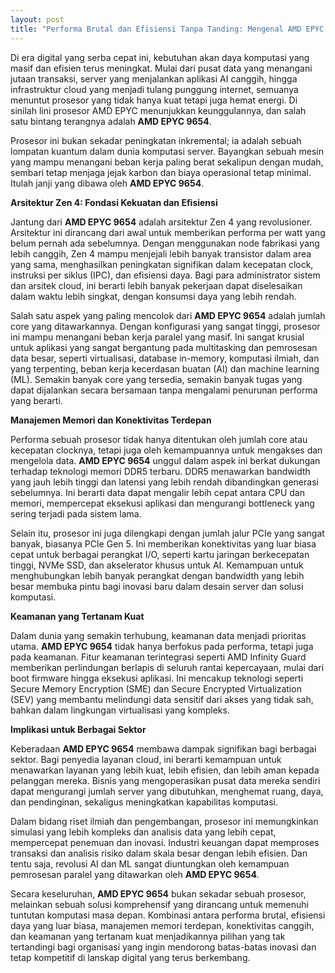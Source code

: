 ```yaml
---
layout: post
title: "Performa Brutal dan Efisiensi Tanpa Tanding: Mengenal AMD EPYC 9654"
---
```


Di era digital yang serba cepat ini, kebutuhan akan daya komputasi yang masif dan efisien terus meningkat. Mulai dari pusat data yang menangani jutaan transaksi, server yang menjalankan aplikasi AI canggih, hingga infrastruktur cloud yang menjadi tulang punggung internet, semuanya menuntut prosesor yang tidak hanya kuat tetapi juga hemat energi. Di sinilah lini prosesor AMD EPYC menunjukkan keunggulannya, dan salah satu bintang terangnya adalah **AMD EPYC 9654**.

Prosesor ini bukan sekadar peningkatan inkremental; ia adalah sebuah lompatan kuantum dalam dunia komputasi server. Bayangkan sebuah mesin yang mampu menangani beban kerja paling berat sekalipun dengan mudah, sembari tetap menjaga jejak karbon dan biaya operasional tetap minimal. Itulah janji yang dibawa oleh **AMD EPYC 9654**.

**Arsitektur Zen 4: Fondasi Kekuatan dan Efisiensi**

Jantung dari **AMD EPYC 9654** adalah arsitektur Zen 4 yang revolusioner. Arsitektur ini dirancang dari awal untuk memberikan performa per watt yang belum pernah ada sebelumnya. Dengan menggunakan node fabrikasi yang lebih canggih, Zen 4 mampu menjejali lebih banyak transistor dalam area yang sama, menghasilkan peningkatan signifikan dalam kecepatan clock, instruksi per siklus (IPC), dan efisiensi daya. Bagi para administrator sistem dan arsitek cloud, ini berarti lebih banyak pekerjaan dapat diselesaikan dalam waktu lebih singkat, dengan konsumsi daya yang lebih rendah.

Salah satu aspek yang paling mencolok dari **AMD EPYC 9654** adalah jumlah core yang ditawarkannya. Dengan konfigurasi yang sangat tinggi, prosesor ini mampu menangani beban kerja paralel yang masif. Ini sangat krusial untuk aplikasi yang sangat bergantung pada multitasking dan pemrosesan data besar, seperti virtualisasi, database in-memory, komputasi ilmiah, dan yang terpenting, beban kerja kecerdasan buatan (AI) dan machine learning (ML). Semakin banyak core yang tersedia, semakin banyak tugas yang dapat dijalankan secara bersamaan tanpa mengalami penurunan performa yang berarti.

**Manajemen Memori dan Konektivitas Terdepan**

Performa sebuah prosesor tidak hanya ditentukan oleh jumlah core atau kecepatan clocknya, tetapi juga oleh kemampuannya untuk mengakses dan mengelola data. **AMD EPYC 9654** unggul dalam aspek ini berkat dukungan terhadap teknologi memori DDR5 terbaru. DDR5 menawarkan bandwidth yang jauh lebih tinggi dan latensi yang lebih rendah dibandingkan generasi sebelumnya. Ini berarti data dapat mengalir lebih cepat antara CPU dan memori, mempercepat eksekusi aplikasi dan mengurangi bottleneck yang sering terjadi pada sistem lama.

Selain itu, prosesor ini juga dilengkapi dengan jumlah jalur PCIe yang sangat banyak, biasanya PCIe Gen 5. Ini memberikan konektivitas yang luar biasa cepat untuk berbagai perangkat I/O, seperti kartu jaringan berkecepatan tinggi, NVMe SSD, dan akselerator khusus untuk AI. Kemampuan untuk menghubungkan lebih banyak perangkat dengan bandwidth yang lebih besar membuka pintu bagi inovasi baru dalam desain server dan solusi komputasi.

**Keamanan yang Tertanam Kuat**

Dalam dunia yang semakin terhubung, keamanan data menjadi prioritas utama. **AMD EPYC 9654** tidak hanya berfokus pada performa, tetapi juga pada keamanan. Fitur keamanan terintegrasi seperti AMD Infinity Guard memberikan perlindungan berlapis di seluruh rantai kepercayaan, mulai dari boot firmware hingga eksekusi aplikasi. Ini mencakup teknologi seperti Secure Memory Encryption (SME) dan Secure Encrypted Virtualization (SEV) yang membantu melindungi data sensitif dari akses yang tidak sah, bahkan dalam lingkungan virtualisasi yang kompleks.

**Implikasi untuk Berbagai Sektor**

Keberadaan **AMD EPYC 9654** membawa dampak signifikan bagi berbagai sektor. Bagi penyedia layanan cloud, ini berarti kemampuan untuk menawarkan layanan yang lebih kuat, lebih efisien, dan lebih aman kepada pelanggan mereka. Bisnis yang mengoperasikan pusat data mereka sendiri dapat mengurangi jumlah server yang dibutuhkan, menghemat ruang, daya, dan pendinginan, sekaligus meningkatkan kapabilitas komputasi.

Dalam bidang riset ilmiah dan pengembangan, prosesor ini memungkinkan simulasi yang lebih kompleks dan analisis data yang lebih cepat, mempercepat penemuan dan inovasi. Industri keuangan dapat memproses transaksi dan analisis risiko dalam skala besar dengan lebih efisien. Dan tentu saja, revolusi AI dan ML sangat diuntungkan oleh kemampuan pemrosesan paralel yang ditawarkan oleh **AMD EPYC 9654**.

Secara keseluruhan, **AMD EPYC 9654** bukan sekadar sebuah prosesor, melainkan sebuah solusi komprehensif yang dirancang untuk memenuhi tuntutan komputasi masa depan. Kombinasi antara performa brutal, efisiensi daya yang luar biasa, manajemen memori terdepan, konektivitas canggih, dan keamanan yang tertanam kuat menjadikannya pilihan yang tak tertandingi bagi organisasi yang ingin mendorong batas-batas inovasi dan tetap kompetitif di lanskap digital yang terus berkembang.
